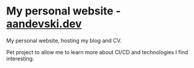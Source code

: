 # My personal website - [aandevski.dev](https://aandevski.dev)

My personal website, hosting my blog and CV.

Pet project to allow me to learn more about CI/CD and technologies I find interesting.